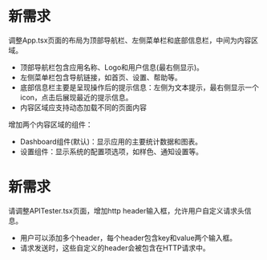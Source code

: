 # 新需求

调整App.tsx页面的布局为顶部导航栏、左侧菜单栏和底部信息栏，中间为内容区域。

- 顶部导航栏包含应用名称、Logo和用户信息(最右侧显示)。
- 左侧菜单栏包含导航链接，如首页、设置、帮助等。
- 底部信息栏主要是呈现操作后的提示信息：左侧为文本提示，最右侧显示一个icon，点击后展现最近的提示信息。
- 内容区域应支持动态加载不同的页面内容

增加两个内容区域的组件：

- Dashboard组件(默认)：显示应用的主要统计数据和图表。
- 设置组件：显示系统的配置项选项，如样色、通知设置等。


# 新需求

请调整APITester.tsx页面，增加http header输入框，允许用户自定义请求头信息。

- 用户可以添加多个header，每个header包含key和value两个输入框。
- 请求发送时，这些自定义的header会被包含在HTTP请求中。
